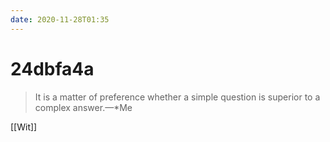 ```yaml
---
date: 2020-11-28T01:35
---
```


# 24dbfa4a

> It is a matter of preference whether a simple question is superior to a complex answer.&mdash;*Me

[[Wit]]

